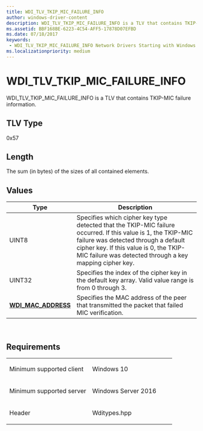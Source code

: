 ```yaml
---
title: WDI_TLV_TKIP_MIC_FAILURE_INFO
author: windows-driver-content
description: WDI_TLV_TKIP_MIC_FAILURE_INFO is a TLV that contains TKIP-MIC failure information.
ms.assetid: BBF168BE-6223-4C54-AFF5-17878D07EFBD
ms.date: 07/18/2017
keywords:
 - WDI_TLV_TKIP_MIC_FAILURE_INFO Network Drivers Starting with Windows Vista
ms.localizationpriority: medium
---
```


# WDI\_TLV\_TKIP\_MIC\_FAILURE\_INFO


WDI\_TLV\_TKIP\_MIC\_FAILURE\_INFO is a TLV that contains TKIP-MIC failure information.

## TLV Type


0x57

## Length


The sum (in bytes) of the sizes of all contained elements.

## Values


| Type                                              | Description                                                                                                                                                                                                                                              |
|---------------------------------------------------|----------------------------------------------------------------------------------------------------------------------------------------------------------------------------------------------------------------------------------------------------------|
| UINT8                                             | Specifies which cipher key type detected that the TKIP-MIC failure occurred. If this value is 1, the TKIP-MIC failure was detected through a default cipher key. If this value is 0, the TKIP-MIC failure was detected through a key mapping cipher key. |
| UINT32                                            | Specifies the index of the cipher key in the default key array. Valid value range is from 0 through 3.                                                                                                                                                   |
| [**WDI\_MAC\_ADDRESS**](https://msdn.microsoft.com/library/windows/hardware/dn926071) | Specifies the MAC address of the peer that transmitted the packet that failed MIC verification.                                                                                                                                                          |

 

Requirements
------------

<table>
<colgroup>
<col width="50%" />
<col width="50%" />
</colgroup>
<tbody>
<tr class="odd">
<td><p>Minimum supported client</p></td>
<td><p>Windows 10</p></td>
</tr>
<tr class="even">
<td><p>Minimum supported server</p></td>
<td><p>Windows Server 2016</p></td>
</tr>
<tr class="odd">
<td><p>Header</p></td>
<td>Wditypes.hpp</td>
</tr>
</tbody>
</table>

 

 




